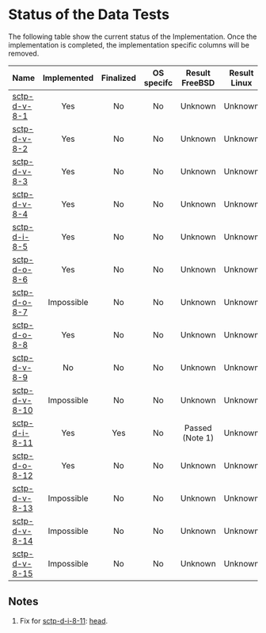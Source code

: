 # Status of the Data Tests

The following table show the current status of the Implementation. Once the implementation is completed, the implementation specific columns will be removed.

| Name                              | Implemented | Finalized | OS specifc | Result FreeBSD | Result Linux |
|:----------------------------------|:-----------:|:---------:|:----------:|:--------------:|:------------:|
|[sctp-d-v-8-1](sctp-d-v-8-1.pkt)   | Yes         | No        | No         | Unknown        | Unknown      |
|[sctp-d-v-8-2](sctp-d-v-8-2.pkt)   | Yes         | No        | No         | Unknown        | Unknown      |
|[sctp-d-v-8-3](sctp-d-v-8-3.pkt)   | Yes         | No        | No         | Unknown        | Unknown      |
|[sctp-d-v-8-4](sctp-d-v-8-4.pkt)   | Yes         | No        | No         | Unknown        | Unknown      |
|[sctp-d-i-8-5](sctp-d-i-8-5.pkt)   | Yes         | No        | No         | Unknown        | Unknown      |
|[sctp-d-o-8-6](sctp-d-o-8-6.pkt)   | Yes         | No        | No         | Unknown        | Unknown      |
|[sctp-d-o-8-7](sctp-d-o-8-7.pkt)   | Impossible  | No        | No         | Unknown        | Unknown      |
|[sctp-d-o-8-8](sctp-d-o-8-8.pkt)   | Yes         | No        | No         | Unknown        | Unknown      |
|[sctp-d-v-8-9](sctp-d-v-8-9.pkt)   | No          | No        | No         | Unknown        | Unknown      |
|[sctp-d-v-8-10](sctp-d-v-8-10.pkt) | Impossible  | No        | No         | Unknown        | Unknown      |
|[sctp-d-i-8-11](sctp-d-i-8-11.pkt) | Yes         | Yes       | No         | Passed (Note 1)| Unknown      |
|[sctp-d-o-8-12](sctp-d-o-8-12.pkt) | Yes         | No        | No         | Unknown        | Unknown      |
|[sctp-d-v-8-13](sctp-d-v-8-13.pkt) | Impossible  | No        | No         | Unknown        | Unknown      |
|[sctp-d-v-8-14](sctp-d-v-8-14.pkt) | Impossible  | No        | No         | Unknown        | Unknown      |
|[sctp-d-v-8-15](sctp-d-v-8-15.pkt) | Impossible  | No        | No         | Unknown        | Unknown      |

## Notes
1. Fix for [sctp-d-i-8-11](sctp-d-i-8-11.pkt): [head](https://svnweb.freebsd.org/changeset/base/286206).
